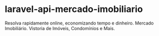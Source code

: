 # laravel-api-mercado-imobiliario
 Resolva rapidamente online, economizando tempo e dinheiro. Mercado Imobiliário. Vistoria de Imóveis, Condomínios e Mais.
